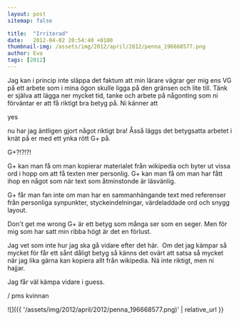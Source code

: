 ```yaml
---
layout: post
sitemap: false

title:  "Irriterad"
date:   2012-04-02 20:54:40 +0100
thumbnail-img: /assets/img/2012/april/2012/penna_196668577.png
author: Eva
tags: [2012]
---
```


Jag kan i princip inte släppa det faktum att min lärare vägrar ger mig ens VG på ett arbete som i mina ögon skulle ligga på den gränsen och lite till. Tänk er själva att lägga ner mycket tid, tanke och arbete på någonting som ni förväntar er att få riktigt bra betyg på. Ni känner att 

yes

 nu har jag äntligen gjort något riktigt bra! Åsså läggs det betygsatta arbetet i knät på er med ett ynka rött G+ på.






G+?!?!?! 

G+ kan man få om man kopierar materialet från wikipedia och byter ut vissa ord i hopp om att få texten mer personlig. G+ kan man få om man har fått ihop en något som när text som åtminstonde är läsvänlig. 

G+ får man fan inte om man har en sammanhängande text med referenser från personliga synpunkter, styckeindelningar, värdeladdade ord och snygg layout.

Don't get me wrong G+ är ett betyg som många ser som en seger. Men för mig som har satt min ribba högt är det en förlust.







Jag vet som inte hur jag ska gå vidare efter det här.  Om det jag kämpar så mycket för får ett sånt dåligt betyg så känns det ovärt att satsa så mycket när jag lika gärna kan kopiera allt från wikipedia. Nä inte riktigt, men ni hajjar. 

Jag får väl kämpa vidare i guess.




/ pms kvinnan

![]({{ '/assets/img/2012/april/2012/penna_196668577.png)'  | relative_url }}

